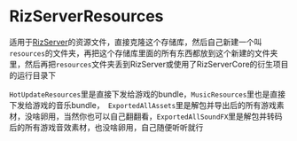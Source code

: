 # RizServerResources

适用于[RizServer](https://github.com/osp-project/RizServer)的资源文件，直接克隆这个存储库，然后自己新建一个叫`resources`的文件夹，再把这个存储库里面的所有东西都放到这个新建的文件夹里，然后再把`resources`文件夹丢到RizServer或使用了RizServerCore的衍生项目的运行目录下

`HotUpdateResources`里是直接下发给游戏的bundle，`MusicResources`里也是直接下发给游戏的音乐bundle，`
ExportedAllAssets`里是解包并导出后的所有游戏素材，没啥卵用，当然你也可以自己翻翻看，`ExportedAllSoundFX`里是解包并转码后的所有游戏音效素材，也没啥卵用，自己随便听听就行